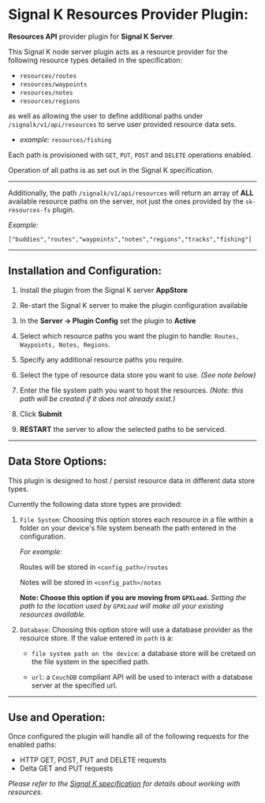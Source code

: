 # Signal K Resources Provider Plugin:

__Resources API__ provider plugin for __Signal K Server__.

This Signal K node server plugin acts as a resource provider for the following resource types detailed in the specification:
- `resources/routes`
- `resources/waypoints`
- `resources/notes`
- `resources/regions`   

as well as allowing the user to define additional paths under `/signalk/v1/api/resources` to serve user provided resource data sets.

- _example:_ `resources/fishing`   

Each path is provisioned with `GET`, `PUT`, `POST` and `DELETE` operations enabled.

Operation of all paths is as set out in the Signal K specification.

---

Additionally, the path `/signalk/v1/api/resources` will return an array of __ALL__ available resource paths on the server, not just the ones provided by the `sk-resources-fs` plugin.

_Example:_
```
["buddies","routes","waypoints","notes","regions","tracks","fishing"]
```
---
## Installation and Configuration:

1. Install the plugin from the Signal K server __AppStore__

1. Re-start the Signal K server to make the plugin configuration available 

1. In the __Server -> Plugin Config__ set the plugin to __Active__

1. Select which resource paths you want the plugin to handle: `Routes, Waypoints, Notes, Regions`.

1. Specify any additional resource paths you require.

1. Select the type of resource data store you want to use. _(See note below)_

1. Enter the file system path you want to host the resources. _(Note: this path will be created if it does not already exist.)_

1. Click __Submit__ 

1. __RESTART__ the server to allow the selected paths to be serviced.
---

## Data Store Options:

This plugin is designed to host / persist resource data in different data store types.

Currently the following data store types are provided:

1. `File System`: Choosing this option stores each resource in a file within a folder on your device's file system beneath the path entered in the configuration. 

    _For example:_

    Routes will be stored in `<config_path>/routes`

    Notes will be stored in `<config_path>/notes`

    __Note: Choose this option if you are moving from `GPXLoad`.__ _Setting the path to the location used by `GPXLoad` will make all your existing resources available._

2. `Database`: Choosing this option store will use a database provider as the resource store. If the value entered in `path` is a:
    - `file system path on the device`: a database store will be cretaed on the file system in the specified path.

    - `url`: a `CouchDB` compliant API will be used to interact with a database server at the specified url. 

---
## Use and Operation:

Once configured the plugin will handle all of the following requests for the enabled paths:
- HTTP GET, POST, PUT and DELETE requests
- Delta GET and PUT requests

_Please refer to the [Signal K specification](https://signalk.org/specification) for details about working with resources._
